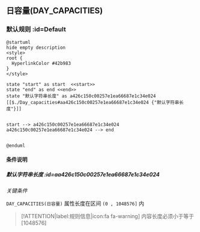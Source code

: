 ## 日容量(DAY_CAPACITIES) <!-- {docsify-ignore-all} -->

   

### 默认规则 :id=Default

```plantuml
@startuml
hide empty description
<style>
root {
  HyperlinkColor #42b983
}
</style>

state "start" as start  <<start>>
state "end" as end <<end>>
state "默认字符串长度" as a426c150c00257e1ea66687e1c34e024 [[$./Day_capacities#aa426c150c00257e1ea66687e1c34e024 {"默认字符串长度"}]]


start --> a426c150c00257e1ea66687e1c34e024 
a426c150c00257e1ea66687e1c34e024 --> end 


@enduml
```

#### 条件说明

##### 默认字符串长度 :id=aa426c150c00257e1ea66687e1c34e024


*关键条件*


`DAY_CAPACITIES(日容量)` 属性长度在区间 `(0 , 1048576]` 内

> [!ATTENTION|label:规则信息|icon:fa fa-warning]
> 内容长度必须小于等于[1048576]







